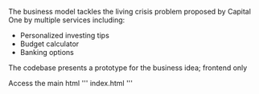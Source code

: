 
The business model tackles the living crisis problem proposed by Capital One by multiple services including:

- Personalized investing tips
- Budget calculator
- Banking options

The codebase presents a prototype for the business idea; frontend only

Access the main html
'''
index.html
'''
